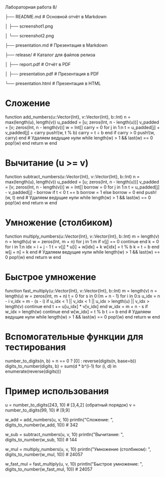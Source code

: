 Лабораторная работа 8/

├── README.md                  # Основной отчёт в Markdown

│   ├── screenshot1.png

│   └── screenshot2.png

├── presentation.md            # Презентация в Markdown

├── release/                   # Каталог для файлов релиза

│   ├── report.pdf             # Отчёт в PDF

│   ├── presentation.pdf       # Презентация в PDF

└── presentation.html          # Презентация в HTML
 
# Сложение
function add_numbers(u::Vector{Int}, v::Vector{Int}, b::Int)
    n = max(length(u), length(v))
    u_padded = [u; zeros(Int, n - length(u))]
    v_padded = [v; zeros(Int, n - length(v))]
    w = Int[]
    carry = 0
    for j in 1:n
        t = u_padded[j] + v_padded[j] + carry
        push!(w, t % b)
        carry = t ÷ b
    end
    if carry > 0
        push!(w, carry)
    end
    # Удаляем ведущие нули
    while length(w) > 1 && last(w) == 0
        pop!(w)
    end
    return w
end

# Вычитание (u >= v)
function subtract_numbers(u::Vector{Int}, v::Vector{Int}, b::Int)
    n = max(length(u), length(v))
    u_padded = [u; zeros(Int, n - length(u))]
    v_padded = [v; zeros(Int, n - length(v))]
    w = Int[]
    borrow = 0
    for j in 1:n
        t = u_padded[j] - v_padded[j] - borrow
        if t < 0
            t += b
            borrow = 1
        else
            borrow = 0
        end
        push!(w, t)
    end
    # Удаляем ведущие нули
    while length(w) > 1 && last(w) == 0
        pop!(w)
    end
    return w
end

# Умножение (столбиком)
function multiply_numbers(u::Vector{Int}, v::Vector{Int}, b::Int)
    m = length(v)
    n = length(u)
    w = zeros(Int, m + n)
    for j in 1:m
        if v[j] == 0
            continue
        end
        k = 0
        for i in 1:n
            idx = i + j - 1
            t = v[j] * u[i] + w[idx] + k
            w[idx] = t % b
            k = t ÷ b
        end
        w[j + n] = k
    end
    # Удаляем ведущие нули
    while length(w) > 1 && last(w) == 0
        pop!(w)
    end
    return w
end

# Быстрое умножение
function fast_multiply(u::Vector{Int}, v::Vector{Int}, b::Int)
    m = length(v)
    n = length(u)
    w = zeros(Int, m + n)
    t = 0
    for s in 0:(m + n - 1)
        for i in 0:s
            u_idx = n - i
            v_idx = m - (s - i)
            if u_idx < 1 || v_idx < 1 || u_idx > length(u) || v_idx > length(v)
                continue
            end
            t += u[u_idx] * v[v_idx]
        end
        w_idx = m + n - s
        if w_idx > length(w)
            continue
        end
        w[w_idx] = t % b
        t ÷= b
    end
    # Удаляем ведущие нули
    while length(w) > 1 && last(w) == 0
        pop!(w)
    end
    return w
end

# Вспомогательные функции для тестирования
number_to_digits(n, b) = n == 0 ? [0] : reverse(digits(n, base=b))
digits_to_number(digits, b) = sum(d * b^(i-1) for (i, d) in enumerate(reverse(digits)))

# Пример использования
u = number_to_digits(243, 10)  # [3,4,2] (обратный порядок)
v = number_to_digits(99, 10)   # [9,9]

w_add = add_numbers(u, v, 10)
println("Сложение: ", digits_to_number(w_add, 10))  # 342

w_sub = subtract_numbers(u, v, 10)
println("Вычитание: ", digits_to_number(w_sub, 10))  # 144

w_mul = multiply_numbers(u, v, 10)
println("Умножение (столбиком): ", digits_to_number(w_mul, 10))  # 24057

w_fast_mul = fast_multiply(u, v, 10)
println("Быстрое умножение: ", digits_to_number(w_fast_mul, 10))  # 24057

